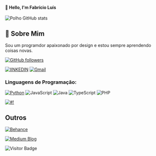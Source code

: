 #### 👋 Hello, I'm Fabrício Luís  ####



![Polho GitHub stats](https://github-readme-stats.vercel.app/api?username=FabricioLuisdeSousaSantos&show_icons=true&theme=default)

## 🚀 Sobre Mim
Sou um programdor apaixonado por design e estou sempre aprendendo coisas novas.

[![GitHub followers](https://img.shields.io/github/followers/seuusername?style=social)](https://github.com/seuusername)

[![lINKEDIN](https://img.shields.io/badge/LinkedIn-0077B5?style=for-the-badge&logo=linkedin&logoColor=white)](https://www.linkedin.com/in/fabrício-luis-b9bb18214/) 
[![Gmail](https://img.shields.io/badge/-Gmail-c14438?style=flat&logo=Gmail&logoColor=white)](mailto:fabricioluis100@gmail.com)

### Linguagens de Programação:
[![Python](https://img.shields.io/badge/Python-3776AB?style=for-the-badge&logo=python&logoColor=white)](https://www.python.org)
![JavaScript](https://img.shields.io/badge/JavaScript-F7DF1E?style=for-the-badge&logo=javascript&logoColor=black)
![Java](https://img.shields.io/badge/Java-ED8B00?style=for-the-badge&logo=openjdk&logoColor=white)
![TypeScript](https://img.shields.io/badge/TypeScript-3178C6?style=for-the-badge&logo=typescript&logoColor=white)
![PHP](https://img.shields.io/badge/PHP-777BB4?style=for-the-badge&logo=php&logoColor=white)


[![#!](https://github-readme-stats.vercel.app/api/top-langs/?username=FabricioLuisdeSousaSantos&layout=compact)]()

## Outros
[![Behance](https://aleen42.github.io/badges/src/behance.svg)](https://www.behance.net/fabrcioluis)

[![Medium Blog]()](https://medium.com/@fabricioluis100)

![Visitor Badge](https://visitor-badge.laobi.icu/badge?page_id=seuusername.seuusername)
